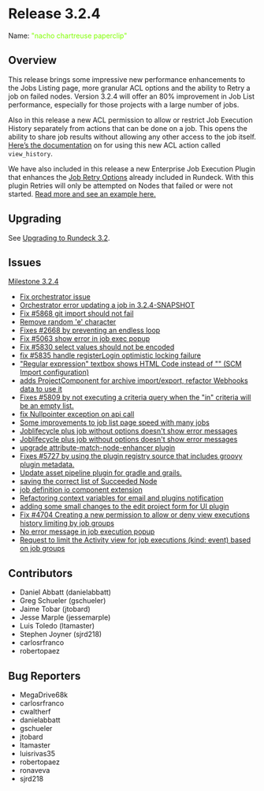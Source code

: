 # Release 3.2.4

Name: <span style="color: chartreuse"><span class="glyphicon glyphicon-paperclip"></span> "nacho chartreuse paperclip"</span>

## Overview

This release brings some impressive new performance enhancements to the Jobs Listing page, more granular ACL options and the ability to Retry a job on failed nodes. Version 3.2.4 will offer an 80% improvement in Job List performance, especially for those projects with a large number of jobs.

Also in this release a new ACL permission to allow or restrict Job Execution History separately from actions that can be done on a job. This opens the ability to share job results without allowing any other access to the job itself. [Here’s the documentation](https://docs.rundeck.com/3.2.x/administration/security/authorization.html#project-scope-resources-and-actions) on for using this new ACL action called `view_history`.

We have also included in this release a new Enterprise Job Execution Plugin that enhances the [Job Retry Options](/manual/creating-jobs.html#retry) already included in Rundeck. With this plugin Retries will only be attempted on Nodes that failed or were not started. [Read more and see an example here.](https://docs.rundeck.com/3.2.x/manual/execution-lifecycle/job-retry-failed-nodes.md)

## Upgrading

See [Upgrading to Rundeck 3.2](/upgrading/upgrading-to-rundeck-3.2.html).

## Issues

[Milestone 3.2.4](https://github.com/rundeck/rundeck/milestone/138)

- [Fix orchestrator issue](https://github.com/rundeck/rundeck/pull/5879)
- [Orchestrator error updating a job in 3.2.4-SNAPSHOT](https://github.com/rundeck/rundeck/issues/5876)
- [Fix #5868 git import should not fail](https://github.com/rundeck/rundeck/pull/5869)
- [Remove random 'e' character](https://github.com/rundeck/rundeck/pull/5851)
- [Fixes #2668 by preventing an endless loop ](https://github.com/rundeck/rundeck/pull/5850)
- [Fix #5063 show error in job exec popup](https://github.com/rundeck/rundeck/pull/5840)
- [Fix #5830 select values should not be encoded](https://github.com/rundeck/rundeck/pull/5838)
- [fix #5835 handle registerLogin optimistic locking failure](https://github.com/rundeck/rundeck/pull/5837)
- ["Regular expression" textbox shows HTML Code instead of "\" (SCM Import configuration)](https://github.com/rundeck/rundeck/issues/5830)
- [adds ProjectComponent for archive import/export, refactor Webhooks data to use it](https://github.com/rundeck/rundeck/pull/5813)
- [Fixes #5809 by not executing a criteria query when the "in" criteria will be an empty list.](https://github.com/rundeck/rundeck/pull/5811)
- [fix Nullpointer exception on api call](https://github.com/rundeck/rundeck/pull/5798)
- [Some improvements to job list page speed with many jobs](https://github.com/rundeck/rundeck/pull/5779)
- [Joblifecycle plus job without options doesn't show error messages](https://github.com/rundeck/rundeck/pull/5778)
- [Joblifecycle plus job without options doesn't show error messages](https://github.com/rundeck/rundeck/issues/5776)
- [upgrade attribute-match-node-enhancer plugin ](https://github.com/rundeck/rundeck/pull/5774)
- [Fixes #5727 by using the plugin registry source that includes groovy plugin metadata.](https://github.com/rundeck/rundeck/pull/5773)
- [Update asset pipeline plugin for gradle and grails.](https://github.com/rundeck/rundeck/pull/5746)
- [saving the correct list of Succeeded Node](https://github.com/rundeck/rundeck/pull/5738)
- [job definition io component extension](https://github.com/rundeck/rundeck/pull/5734)
- [Refactoring context variables for email and plugins notification ](https://github.com/rundeck/rundeck/pull/5729)
- [adding some small changes to the edit project form for UI plugin](https://github.com/rundeck/rundeck/pull/5659)
- [Fix #4704 Creating a new permission to allow or deny view executions history limiting by job groups](https://github.com/rundeck/rundeck/pull/5281)
- [No error message in job execution popup](https://github.com/rundeck/rundeck/issues/5063)
- [Request to limit the Activity view for job executions (kind: event) based on job groups](https://github.com/rundeck/rundeck/issues/4704)

## Contributors

- Daniel Abbatt (danielabbatt)
- Greg Schueler (gschueler)
- Jaime Tobar (jtobard)
- Jesse Marple (jessemarple)
- Luis Toledo (ltamaster)
- Stephen Joyner (sjrd218)
- carlosrfranco
- robertopaez

## Bug Reporters

- MegaDrive68k
- carlosrfranco
- cwaltherf
- danielabbatt
- gschueler
- jtobard
- ltamaster
- luisrivas35
- robertopaez
- ronaveva
- sjrd218
